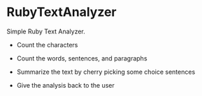 # RubyTextAnalyzer
Simple Ruby Text Analyzer.

* Count the characters

* Count the words, sentences, and paragraphs

* Summarize the text by cherry picking some choice sentences

* Give the analysis back to the user
